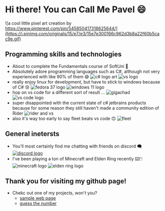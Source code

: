 # Hi there! You can Call Me Pavel 😄
![a cool little pixel art creation by https://www.pinterest.com/pin/545850417318625644/](https://i.pinimg.com/originals/15/e7/e3/15e7e300166c962d3b8a22f60b5cac9e.gif)

## Programming skills and technologies
- About to complete the Fundamentals course of SoftUni 🏫
- Absolutely adore programming languages such as C#, although not very experienced with like 90% of them 😅
![c# logo art](https://www.freeiconspng.com/uploads/c-logo-icon-18.png)
![vs logo](https://static.wikia.nocookie.net/logopedia/images/e/ec/Microsoft_Visual_Studio_2022.svg/revision/latest/scale-to-width-down/250?cb=20211027141551)
- really enjoy linux for development, but have to stick to windows because of C# 😢
![fedora 37 logo](https://user-images.githubusercontent.com/114023028/205453582-8c396b92-4d08-40a1-b8cc-476ed4dd93df.png)
![windows 11 logo](https://user-images.githubusercontent.com/114023028/205453653-1a7b812a-afdd-4f13-838b-d5356195e45a.png)
- hop on vs code for a different sort of result ...
![gigachad](https://user-images.githubusercontent.com/114023028/205453866-be800f40-46d1-4106-ba87-7edd1c6046d9.png)
![vs code logo](https://user-images.githubusercontent.com/114023028/205453676-9409fe77-bd5c-46ee-a0c4-78c7ac558b3c.png)
- super disappointed with the current state of c# jetbrains products because for some reason they still haven't made a community edition of Rider
![rider and vs](https://user-images.githubusercontent.com/114023028/205453719-97c412ae-b80e-474f-99dc-a3f2ccd760ea.png)
- also it's way too early to say fleet beats vs code 🙃
![fleet](https://user-images.githubusercontent.com/114023028/205454028-7a193855-261f-4a1a-90ce-d648d43c967e.png)

## General inetersts
- You'll most certainly find me chatting with friends on discord 🗨️
[![discord logo](https://user-images.githubusercontent.com/114023028/205453484-a3b2eef2-fb80-4c80-99a1-24df2c9695ec.png)](https://www.discord.com)
- I've been playing a ton of Minecraft and Elden Ring recently ⌨️🖱️
![minecraft logo](https://user-images.githubusercontent.com/114023028/205453560-fdea63b0-4165-4114-82ea-2d11720510d2.png)
![elden ring logo](https://user-images.githubusercontent.com/114023028/205453438-bbf22f19-5db8-4402-aeae-7e1b00c19eb9.png)

## Thank you for visiting my github page!
- Chekc out one of my projects, won't you?
  - [sample web page](https://github.com/PavelStoyanov06/Sample-Page)
  - [guess the number](https://github.com/PavelStoyanov06/Guess-The-Number)
